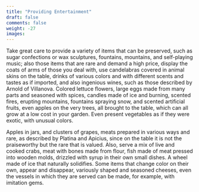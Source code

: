 ```yaml
---
title: "Providing Entertainment"
draft: false
comments: false
weight: -27
images:
---
```


Take great care to provide a variety of items that can be preserved, such as sugar confections or wax sculptures, fountains, mountains, and self-playing music; also those items that are rare and demand a high price, display the coats of arms of those you deal with, use candelabras covered in animal skins on the table, drinks of various colors and with different scents and tastes as if imported, and also ingenious wines, such as those described by Arnold of Villanova. Colored lettuce flowers, large eggs made from many parts and seasoned with spices, candles made of ice and burning, scented fires, erupting mountains, fountains spraying snow, and scented artificial fruits, even apples on the very trees, all brought to the table, which can all grow at a low cost in your garden. Even present vegetables as if they were exotic, with unusual colors.

Apples in jars, and clusters of grapes, meats prepared in various ways and rare, as described by Platina and Apicius, since on the table it is not the praiseworthy but the rare that is valued. Also, serve a mix of live and cooked crabs, meat with bones made from flour, fish made of meat pressed into wooden molds, drizzled with syrup in their own small dishes. A wheel made of ice that naturally solidifies. Some items that change color on their own, appear and disappear, variously shaped and seasoned cheeses, even the vessels in which they are served can be made, for example, with imitation gems.